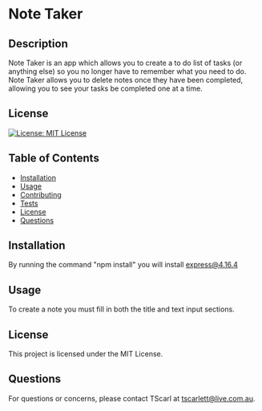 # Note Taker

## Description

Note Taker is an app which allows you to create a to do list of tasks (or anything else) so you no longer have to remember what you need  to do. Note Taker allows you to delete notes once they have been completed, allowing you to see your tasks be completed one at a time.

## License

[![License: MIT License](https://img.shields.io/badge/MIT-License-blue.svg)](https://opensource.org/licenses/MITLicense)

## Table of Contents

- [Installation](#installation)
- [Usage](#usage)
- [Contributing](#contributing)
- [Tests](#tests)
- [License](#license)
- [Questions](#questions)

## Installation

By running the command "npm install" you will install express@4.16.4

## Usage

To create a note you must fill in both the title and text input sections.

## License

This project is licensed under the MIT License.

## Questions

For questions or concerns, please contact TScarl at tscarlett@live.com.au.
